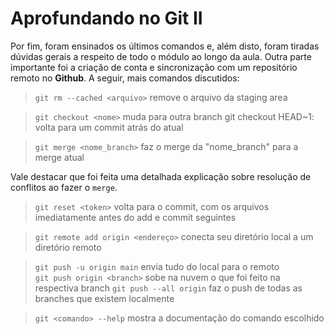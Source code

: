 # Aprofundando no Git II

Por fim, foram ensinados os últimos comandos e, além disto, foram tiradas dúvidas gerais a respeito de todo o módulo ao longo da aula. Outra parte importante foi a criação de conta e sincronização com um repositório remoto no **Github**. A seguir, mais comandos discutidos:

>`git rm --cached <arquivo>` remove o arquivo da staging area

>`git checkout <nome>` muda para outra branch
git checkout HEAD~1: volta para um commit atrás do atual


>`git merge <nome_branch>` faz o merge da "nome_branch" para a merge atual
    
Vale destacar que foi feita uma detalhada explicação sobre resolução de conflitos ao fazer o `merge`.    

>`git reset <token>` volta para o commit, com os arquivos imediatamente antes do add e commit seguintes

>`git remote add origin <endereço>` conecta seu diretório local a um diretório remoto

>`git push -u origin main` envia tudo do local para o remoto<br>
>`git push origin <branch>` sobe na nuvem o que foi feito na respectiva branch
>`git push --all origin` faz o push de todas as branches que existem localmente
    
>`git <comando> --help` mostra a documentação do comando escolhido

